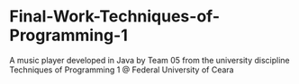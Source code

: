 # Final-Work-Techniques-of-Programming-1
A music player developed in Java by Team 05 from the university discipline Techniques of Programming 1 @ Federal University of Ceara
